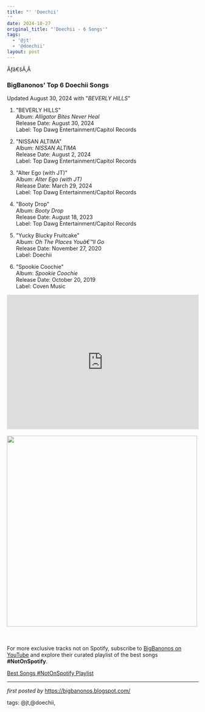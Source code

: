 ```yaml
---
title: "' 'Doechii'
'"
date: 2024-10-27
original_title: "'Doechii - 6 Songs'"
tags:
  - '@jt'
  - '@doechii'
layout: post
---
```

<p>Ãƒâ€šÃ‚Â </p>
<h3><strong>BigBanonos' Top 6 Doechii Songs</strong></h3>
<p>Updated August 30, 2024 with "<i>BEVERLY HILLS</i>"</p> <ol> <li><p>"BEVERLY HILLS"<br />Album: <em>Alligator Bites Never Heal</em><br />Release Date: August 30, 2024<br />Label: Top Dawg Entertainment/Capitol Records<br /></p></li> <li><p>"NISSAN ALTIMA"<br />Album: <em>NISSAN ALTIMA</em><br />Release Date: August 2, 2024<br />Label: Top Dawg Entertainment/Capitol Records<br /></p></li> <li><p>"Alter Ego (with JT)"<br />Album: <em>Alter Ego (with JT)</em><br />Release Date: March 29, 2024<br />Label: Top Dawg Entertainment/Capitol Records<br /></p></li> <li><p>"Booty Drop"<br />Album: <em>Booty Drop</em><br />Release Date: August 18, 2023<br />Label: Top Dawg Entertainment/Capitol Records<br /></p></li> <li><p>"Yucky Blucky Fruitcake"<br />Album: <em>Oh The Places Youâ€™ll Go</em><br />Release Date: November 27, 2020<br />Label: Doechii<br /></p></li> <li><p>"Spookie Coochie"<br />Album: <em>Spookie Coochie</em><br />Release Date: October 20, 2019<br />Label: Coven Music<br /></p></li>
</ol> <iframe allow="autoplay; clipboard-write; encrypted-media; fullscreen; picture-in-picture" allowfullscreen="" frameborder="0" height="352" loading="lazy" src="https://open.spotify.com/embed/playlist/1jfbj958JCdUcmDyHzlIHU?utm_source=generator" width="100%"></iframe> <div class="separator"><br />
</div><div class="separator" ><a href="https://i1.sndcdn.com/artworks-DfVvLTIUQGoBOq4V-LUguPw-t500x500.jpg" imageanchor="1"><img border="0" data-original-height="500" data-original-width="500" height="500" src="https://i1.sndcdn.com/artworks-DfVvLTIUQGoBOq4V-LUguPw-t500x500.jpg" width="500" /></a></div><br /><div class="separator"><br /></div>


<!--Subscribe and Playlist Links-->
<div>
    <p>For more exclusive tracks not on Spotify, subscribe to <a href="https://www.youtube.com/@BigBanonos" target="_blank">BigBanonos on YouTube</a> and explore their curated playlist of the best songs <strong>#NotOnSpotify</strong>.</p>
    <p><a href="https://www.youtube.com/playlist?list=PLtuNtuTatqI0kFahUCbtbfenC_ET5O_tr" target="_blank">Best Songs #NotOnSpotify Playlist<br /></a></p></div>

<hr />

<p><em>first posted by</em> <a href="https://bigbanonos.blogspot.com/" rel="noopener" target="_new">https://bigbanonos.blogspot.com/</a></p>

<p>tags: @jt,@doechii,</p>
